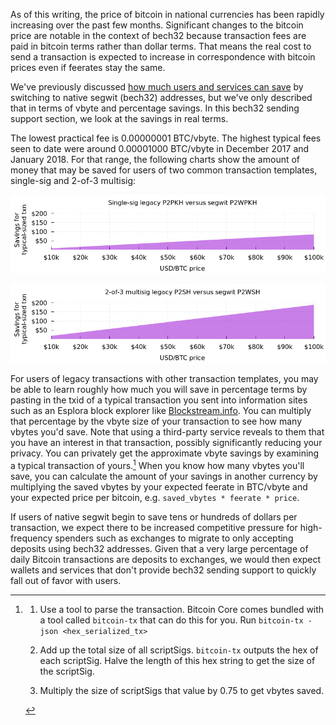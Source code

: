 As of this writing, the price of bitcoin in national currencies has been
rapidly increasing over the past few months.
Significant changes to
the bitcoin price are notable in the context of bech32 because
transaction fees are paid in bitcoin terms rather than dollar terms.
That means the real cost to send a transaction is expected to increase
in correspondence with bitcoin prices even if feerates stay the same.

We've previously discussed [how much users and services can save][bech32 savings
segment] by switching to native segwit (bech32) addresses, but we've
only described that in terms of vbyte and percentage savings.  In this
bech32 sending support section, we look at the savings in real terms.

The lowest practical fee is 0.00000001 BTC/vbyte.  The highest typical fees
seen to date were around 0.00001000 BTC/vbyte in December 2017 and January 2018.
For that range, the following charts show the amount of money that may be saved for
users of two common transaction templates, single-sig and 2-of-3
multisig:

![Single-sig legacy P2PKH versus segwit P2WPKH](/img/posts/2019-07-real-cost-p2pkh-p2wpkh.png)

![2-of-3 multisig legacy P2SH versus segwit P2WSH](/img/posts/2019-07-real-cost-p2sh-p2wsh.png)

For users of legacy transactions with other transaction templates,
you may be able to learn roughly how much you will save in percentage
terms by pasting in the txid of a typical transaction you sent into
information sites such as an Esplora
block explorer like [Blockstream.info][].  You can multiply that
percentage by the vbyte size of your transaction to see how many vbytes
you'd save.  Note that using a third-party service reveals to them that
you have an interest in that transaction, possibly significantly
reducing your privacy.  You can privately get the approximate vbyte
savings by examining a typical transaction of
yours.[^measure-scriptsigs]  When you know how many vbytes you'll save,
you can calculate the amount of your savings in another currency by
multiplying the saved vbytes by your expected feerate in BTC/vbyte and
your expected price per bitcoin, e.g.  `saved_vbytes * feerate * price`.

If users of native segwit begin to save tens or hundreds of dollars per
transaction, we expect there to be increased competitive pressure for
high-frequency spenders such as exchanges to migrate to only accepting
deposits using bech32 addresses.  Given that a very large percentage of
daily Bitcoin transactions are deposits to exchanges, we would then
expect wallets and services that don't provide bech32 sending support to
quickly fall out of favor with users.

[bech32 savings segment]: /en/bech32-sending-support/#fee-savings-with-native-segwit
[transactionfee.info]: https://transactionfee.info/
[blockstream.info]: https://blockstream.info/

[^measure-scriptsigs]:
    1. Use a tool to parse the transaction. Bitcoin Core comes bundled with
       a tool called `bitcoin-tx` that can do this for you. Run
       `bitcoin-tx -json <hex_serialized_tx>`

    2. Add up the total size of all scriptSigs. `bitcoin-tx` outputs the hex
       of each scriptSig. Halve the length of this hex string to get the
       size of the scriptSig.

    3. Multiply the size of scriptSigs that value by 0.75 to get vbytes
       saved.
